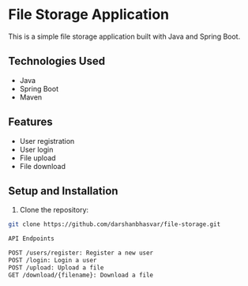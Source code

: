 # File Storage Application

This is a simple file storage application built with Java and Spring Boot.

## Technologies Used

- Java
- Spring Boot
- Maven

## Features

- User registration
- User login
- File upload
- File download

## Setup and Installation

1. Clone the repository:

```bash
git clone https://github.com/darshanbhasvar/file-storage.git

API Endpoints

POST /users/register: Register a new user
POST /login: Login a user
POST /upload: Upload a file
GET /download/{filename}: Download a file
